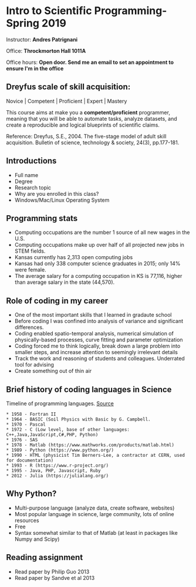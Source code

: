 # Intro to Scientific Programming-Spring 2019

Instructor: **Andres Patrignani**

Office: **Throckmorton Hall 1011A**

Office hours: **Open door. Send me an email to set an appointment to ensure I'm in the office**

## Dreyfus scale of skill acquisition:

Novice | Competent | Proficient | Expert | Mastery

This course aims at make you a **competent/proficient** programmer, meaning that you will be able to automate tasks, analyze datasets, and create a reproducible and logical blueprints of scientific claims.

Reference: Dreyfus, S.E., 2004. The five-stage model of adult skill acquisition. Bulletin of science, technology & society, 24(3), pp.177-181.

## Introductions

* Full name
* Degree
* Research topic
* Why are you enrolled in this class?
* Windows/Mac/Linux Operating System

## Programming stats

* Computing occupations are the number 1 source of all new wages in the U.S. 
* Computing occupations make up over half of all projected new jobs in STEM fields.
* Kansas currently has 2,313 open computing jobs
* Kansas had only 338 computer science graduates in 2015; only 14% were female.
* The average salary for a computing occupation in KS is 77,116, higher than average salary in the state (44,570).

## Role of coding in my career

* One of the most important skills that I learned in gradaute school
* Before coding I was confined into analysis of variance and significant differences. 
* Coding enabled spatio-temporal analysis, numerical simulation of physically-based processes, curve fitting and parameter optimization
* Coding forced me to think logically, break down a large problem into smaller steps, and increase attention to seemingly irrelevant details
* Track the work and reasoning of students and colleagues. Underrated tool for advising
* Create something out of thin air

## Brief history of coding languages in Science

Timeline of programming languages. [Source](https://www.wikiwand.com/en/Timeline_of_programming_languages)

    * 1958 - Fortran II
    * 1964 - BASIC (Soil Physics with Basic by G. Campbell.
    * 1970 - Pascal
    * 1972 - C (Low level, base of other languages: C++,Java,JavaScript,C#,PHP, Python)
    * 1976 - SAS
    * 1978 - Matlab (https://www.mathworks.com/products/matlab.html)
    * 1989 - Python (https://www.python.org/)
    * 1990 - HTML (physicist Tim Berners-Lee, a contractor at CERN, used for documentation)
    * 1993 - R (https://www.r-project.org/)
    * 1995 - Java, PHP, Javascript, Ruby
    * 2012 - Julia (https://julialang.org/)

## Why Python?

* Multi-purpose language (analyze data, create software, websites)
* Most popular language in science, large community, lots of online resources
* Free
* Syntax somewhat similar to that of Matlab (at least in packages like Numpy and Scipy)

## Reading assignment

* Read paper by Philip Guo 2013
* Read paper by Sandve et al 2013
